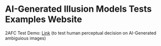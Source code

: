 # AI-Generated Illusion Models Tests Examples Website

2AFC Test Demo: [Link](https://iymarqlofi.cognition.run) (to test human perceptual decision on AI-Generated ambiguious images)
